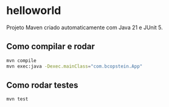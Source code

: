 # helloworld

Projeto Maven criado automaticamente com Java 21 e JUnit 5.

## Como compilar e rodar

```bash
mvn compile
mvn exec:java -Dexec.mainClass="com.bcopstein.App"
```

## Como rodar testes

```bash
mvn test
```


